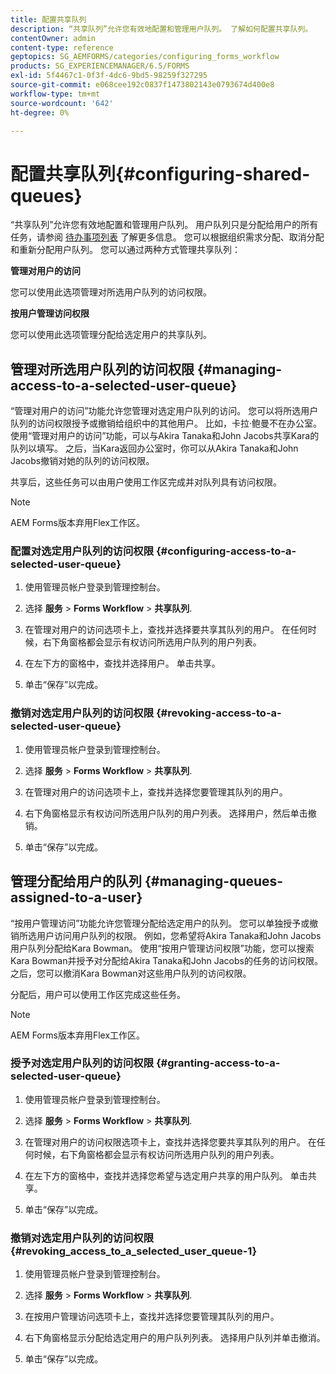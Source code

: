 ```yaml
---
title: 配置共享队列
description: “共享队列”允许您有效地配置和管理用户队列。 了解如何配置共享队列。
contentOwner: admin
content-type: reference
geptopics: SG_AEMFORMS/categories/configuring_forms_workflow
products: SG_EXPERIENCEMANAGER/6.5/FORMS
exl-id: 5f4467c1-0f3f-4dc6-9bd5-98259f327295
source-git-commit: e068cee192c0837f1473802143e0793674d400e8
workflow-type: tm+mt
source-wordcount: '642'
ht-degree: 0%

---
```


# 配置共享队列{#configuring-shared-queues}

“共享队列”允许您有效地配置和管理用户队列。 用户队列只是分配给用户的所有任务，请参阅 [待办事项列表](https://help.adobe.com/en_US/livecycle/11.0/WorkspaceHelp/WS92d06802c76abadb-2b6ab502126beb6ba2f-7ffc.2.html) 了解更多信息。 您可以根据组织需求分配、取消分配和重新分配用户队列。 您可以通过两种方式管理共享队列：

**管理对用户的访问**

您可以使用此选项管理对所选用户队列的访问权限。

**按用户管理访问权限**

您可以使用此选项管理分配给选定用户的共享队列。

## 管理对所选用户队列的访问权限 {#managing-access-to-a-selected-user-queue}

“管理对用户的访问”功能允许您管理对选定用户队列的访问。 您可以将所选用户队列的访问权限授予或撤销给组织中的其他用户。 比如，卡拉·鲍曼不在办公室。 使用“管理对用户的访问”功能，可以与Akira Tanaka和John Jacobs共享Kara的队列以填写。 之后，当Kara返回办公室时，你可以从Akira Tanaka和John Jacobs撤销对她的队列的访问权限。

共享后，这些任务可以由用户使用工作区完成并对队列具有访问权限。

>[!NOTE]
>
>AEM Forms版本弃用Flex工作区。

### 配置对选定用户队列的访问权限 {#configuring-access-to-a-selected-user-queue}

1. 使用管理员帐户登录到管理控制台。
1. 选择 **服务** > **Forms Workflow** > **共享队列**.

1. 在管理对用户的访问选项卡上，查找并选择要共享其队列的用户。 在任何时候，右下角窗格都会显示有权访问所选用户队列的用户列表。
1. 在左下方的窗格中，查找并选择用户。 单击共享。
1. 单击“保存”以完成。

### 撤销对选定用户队列的访问权限 {#revoking-access-to-a-selected-user-queue}

1. 使用管理员帐户登录到管理控制台。
1. 选择 **服务** > **Forms Workflow** > **共享队列**.

1. 在管理对用户的访问选项卡上，查找并选择您要管理其队列的用户。
1. 右下角窗格显示有权访问所选用户队列的用户列表。 选择用户，然后单击撤销。
1. 单击“保存”以完成。

## 管理分配给用户的队列 {#managing-queues-assigned-to-a-user}

“按用户管理访问”功能允许您管理分配给选定用户的队列。 您可以单独授予或撤销所选用户访问用户队列的权限。 例如，您希望将Akira Tanaka和John Jacobs用户队列分配给Kara Bowman。 使用“按用户管理访问权限”功能，您可以搜索Kara Bowman并授予对分配给Akira Tanaka和John Jacobs的任务的访问权限。 之后，您可以撤消Kara Bowman对这些用户队列的访问权限。

分配后，用户可以使用工作区完成这些任务。

>[!NOTE]
>
>AEM Forms版本弃用Flex工作区。

### 授予对选定用户队列的访问权限 {#granting-access-to-a-selected-user-queue}

1. 使用管理员帐户登录到管理控制台。
1. 选择 **服务** > **Forms Workflow** > **共享队列**.

1. 在管理对用户的访问权限选项卡上，查找并选择您要共享其队列的用户。 在任何时候，右下角窗格都会显示有权访问所选用户队列的用户列表。
1. 在左下方的窗格中，查找并选择您希望与选定用户共享的用户队列。 单击共享。
1. 单击“保存”以完成。

### 撤销对选定用户队列的访问权限 {#revoking_access_to_a_selected_user_queue-1}

1. 使用管理员帐户登录到管理控制台。
1. 选择 **服务** > **Forms Workflow** > **共享队列**.

1. 在按用户管理访问选项卡上，查找并选择您要管理其队列的用户。
1. 右下角窗格显示分配给选定用户的用户队列列表。 选择用户队列并单击撤消。
1. 单击“保存”以完成。

